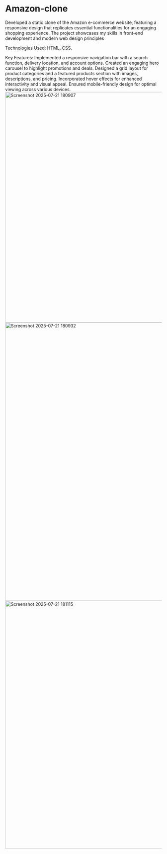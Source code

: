 # Amazon-clone
Developed a static clone of the Amazon e-commerce website, featuring a responsive design that replicates essential functionalities for an engaging shopping experience. The project showcases my skills in front-end development and modern web design principles

Technologies Used: HTML, CSS.

Key Features:
Implemented a responsive navigation bar with a search function, delivery location, and account options.
Created an engaging hero carousel to highlight promotions and deals.
Designed a grid layout for product categories and a featured products section with images, descriptions, and pricing.
Incorporated hover effects for enhanced interactivity and visual appeal.
Ensured mobile-friendly design for optimal viewing across various devices.
<img width="1884" height="741" alt="Screenshot 2025-07-21 180907" src="https://github.com/user-attachments/assets/ed2fc21b-8f75-4d5f-86c4-677d2d53d830" />
<img width="1887" height="895" alt="Screenshot 2025-07-21 180932" src="https://github.com/user-attachments/assets/532464c3-03d3-4fb9-a8e8-d415f62a4d4c" />
<img width="1202" height="797" alt="Screenshot 2025-07-21 181115" src="https://github.com/user-attachments/assets/bc1bca29-0546-445f-aff8-06049efe4364" />
